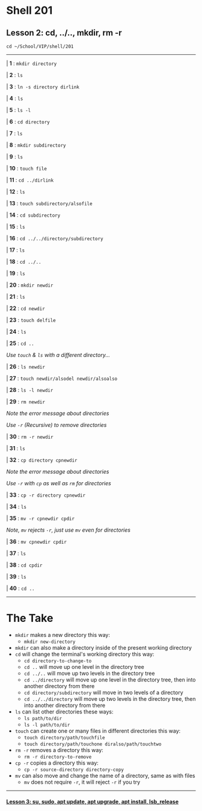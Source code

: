 # Shell 201
## Lesson 2: cd, ../.., mkdir, rm -r

`cd ~/School/VIP/shell/201`

___

| **1** : `mkdir directory`

| **2** : `ls`

| **3** : `ln -s directory dirlink`

| **4** : `ls`

| **5** : `ls -l`

| **6** : `cd directory`

| **7** : `ls`

| **8** : `mkdir subdirectory`

| **9** : `ls`

| **10** : `touch file`

| **11** : `cd ../dirlink`

| **12** : `ls`

| **13** : `touch subdirectory/alsofile`

| **14** : `cd subdirectory`

| **15** : `ls`

| **16** : `cd ../../directory/subdirectory`

| **17** : `ls`

| **18** : `cd ../..`

| **19** : `ls`

| **20** : `mkdir newdir`

| **21** : `ls`

| **22** : `cd newdir`

| **23** : `touch delfile`

| **24** : `ls`

| **25** : `cd ..`

*Use `touch` & `ls` with a different directory...*

| **26** : `ls newdir`

| **27** : `touch newdir/alsodel newdir/alsoalso`

| **28** : `ls -l newdir`

| **29** : `rm newdir`

*Note the error message about directories*

*Use `-r` (Recursive) to remove directories*

| **30** : `rm -r newdir`

| **31** : `ls`

| **32** : `cp directory cpnewdir`

*Note the error message about directories*

*Use `-r` with `cp` as well as `rm` for directories*

| **33** : `cp -r directory cpnewdir`

| **34** : `ls`

| **35** : `mv -r cpnewdir cpdir`

*Note, `mv` rejects `-r`, just use `mv` even for directories*

| **36** : `mv cpnewdir cpdir`

| **37** : `ls`

| **38** : `cd cpdir`

| **39** : `ls`

| **40** : `cd ..`

___

# The Take

- `mkdir` makes a new directory this way:
  - `mkdir new-directory`
- `mkdir` can also make a directory inside of the present working directory
- `cd` will change the terminal's working directory this way:
  - `cd directory-to-change-to`
  - `cd ..` will move up one level in the directory tree
  - `cd ../..` will move up two levels in the directory tree
  - `cd ../directory` will move up one level in the directory tree, then into another directory from there
  - `cd directory/subdirectory` will move in two levels of a directory
  - `cd ../../directory` will move up two levels in the directory tree, then into another directory from there
- `ls` can list other directories these ways:
  - `ls path/to/dir`
  - `ls -l path/to/dir`
- `touch` can create one or many files in different directories this way:
  - `touch directory/path/touchfile`
  - `touch directory/path/touchone diralso/path/touchtwo`
- `rm -r` removes a directory this way:
  - `rm -r directory-to-remove`
- `cp -r` copies a directory this way:
  - `cp -r source-directory directory-copy`
- `mv` can also move and change the name of a directory, same as with files
  - `mv` does not require `-r`, it will reject `-r` if you try

___

#### [Lesson 3: su, sudo, apt update, apt upgrade, apt install, lsb_release](https://github.com/inkVerb/vip/blob/master/201-shell/Lesson-03.md)
